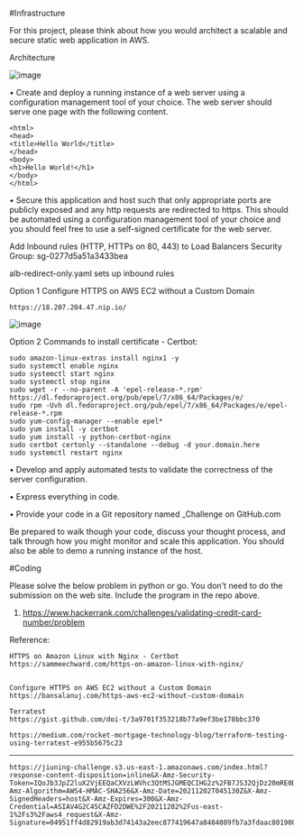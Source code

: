 #Infrastructure

For this project, please think about how you would architect a scalable and secure static web
application in AWS.

Architecture

![image](https://user-images.githubusercontent.com/4203648/144360258-28570e65-b86a-4a50-ab9e-4e9fa181f13c.png)


• Create and deploy a running instance of a web server using a configuration management
tool of your choice. The web server should serve one page with the following content.

	<html>
	<head>
	<title>Hello World</title>
	</head>
	<body>
	<h1>Hello World!</h1>
	</body>
	</html>

• Secure this application and host such that only appropriate ports are publicly exposed and
any http requests are redirected to https. This should be automated using a configuration
management tool of your choice and you should feel free to use a self-signed certificate for
the web server.

Add Inbound rules (HTTP, HTTPs on 80, 443) to Load Balancers
Security Group: sg-0277d5a51a3433bea 

alb-redirect-only.yaml sets up inbound rules

Option 1
Configure HTTPS on AWS EC2 without a Custom Domain

	https://18.207.204.47.nip.io/

![image](https://user-images.githubusercontent.com/4203648/144360905-a31aff85-fce4-453b-b52b-8d095f3aa093.png)

Option 2
Commands to install certificate - Certbot:

	sudo amazon-linux-extras install nginx1 -y
	sudo systemctl enable nginx
	sudo systemctl start nginx
	sudo systemctl stop nginx
	sudo wget -r --no-parent -A 'epel-release-*.rpm' https://dl.fedoraproject.org/pub/epel/7/x86_64/Packages/e/
	sudo rpm -Uvh dl.fedoraproject.org/pub/epel/7/x86_64/Packages/e/epel-release-*.rpm
	sudo yum-config-manager --enable epel*
	sudo yum install -y certbot 
	sudo yum install -y python-certbot-nginx
	sudo certbot certonly --standalone --debug -d your.domain.here
	sudo systemctl restart nginx


• Develop and apply automated tests to validate the correctness of the server configuration.

• Express everything in code.

• Provide your code in a Git repository named <FIRSTNAME>_Challenge on GitHub.com
  
Be prepared to walk though your code, discuss your thought process, and talk through how you
might monitor and scale this application. You should also be able to demo a running instance of the
host.
  
  
#Coding
	
Please solve the below problem in python or go. You don't need to do the submission on the web
site. Include the program in the repo above.
  
1. https://www.hackerrank.com/challenges/validating-credit-card-number/problem
	
	
Reference:
	
	HTTPS on Amazon Linux with Nginx - Certbot
	https://sammeechward.com/https-on-amazon-linux-with-nginx/
	
	
	Configure HTTPS on AWS EC2 without a Custom Domain
	https://bansalanuj.com/https-aws-ec2-without-custom-domain
	
	Terratest
	https://gist.github.com/doi-t/3a9701f353218b77a9ef3be178bbc370
	
	https://medium.com/rocket-mortgage-technology-blog/terraform-testing-using-terratest-e955b5675c23

----------------------------
	
	https://jiuning-challenge.s3.us-east-1.amazonaws.com/index.html?response-content-disposition=inline&X-Amz-Security-Token=IQoJb3JpZ2luX2VjEEQaCXVzLWVhc3QtMSJGMEQCIHG2z%2FB7JS32QjDz20mRE0D9ur0PJgYVcipIEt9rPtEnAiBnV6w4mF3qYHUmKm2gAXYbsdOZTwY1qjLgzeiFc3z4hSr2AggcEAAaDDQwNDE4NDI5NTIzNiIMZWLZ7hyk4OfMO%2Bb9KtMCfDVfpULTCcWKwI3teilnHJYT0f1VhtL5Lr6XRG9kcku0NrbfEo4ha8yr%2F2spiTXlzmSBsRc%2FNEgsz3Wh8rni7tckGdAk7TvhLJUmT1%2BhLgX%2FfVccIZLJ04VOBnXjBnYAn23jFvbd%2B1o54%2FTES%2Bg3K0N0skOlStsdcRtyxMHCxvmVLhVrUbLc7htjrMBc%2BnirODtpP7PPyPGV2QhkHjGmVw8bDtR3da7%2F74wXNSAko6EenW32%2FwH8Nhw84gtPC86tYqA2VHJ1KIiHrYqB6R8zvMpPvoBpj4J5D%2FPYVe2gd1thq%2F7j2t5gBo3oQ0mp96c7l%2F1Y%2FIyE1gmSym2dnSjjitXQbC9AeM4SRYy%2Bhne%2FfCiHKreQyurl4gfXMN6WT7k8rv4P%2B1K8lZ8jXEYLhmBzh0R5%2F6Za%2BskQVvntxfzyU7X8HBUTBTOMsXyQ4Yza0n2KFT6aMJiGn40GOrQC%2B6rHM8jajvZwMlR8Ngv%2FHojJsjBRCDHtDyJbQTJr8BI5sy9Pk8RqZ8%2FObCBhCmy%2FHSRi3nrCDVv7AT3NP9veTwHdhpUin8xDNgzxxM6jckIqn2H%2BNU7kgNo19CXlL1SdA383xjD%2FQKddEg6vn3eGmD06R2LVFL8xxJ5kRAhfl7DEe3mRX6i%2F9QR%2FjY7CP18n62nfR1qmM1DAQ3Jwj2kD30Apdes4BPK7aWpzaBvFFV5hKQ4WNt2U2mr3mewdV6r6ktgVavKpwqh54NvZBxoQsxHg8gzTyYXZ%2Bpr5WYHj6JSpyzelGZpbrFmt8Myl56WMZeyYnbNNKyObBZRTp7fvlO9S1zKJrfVWWAlN0PKNcnUXVANLC%2FrYI%2BCIkD%2Fre14XP72iKfrBh9LIcY4AjUjwSZzIi7U%3D&X-Amz-Algorithm=AWS4-HMAC-SHA256&X-Amz-Date=20211202T045130Z&X-Amz-SignedHeaders=host&X-Amz-Expires=300&X-Amz-Credential=ASIAV4G2C45CAZFD2DWE%2F20211202%2Fus-east-1%2Fs3%2Faws4_request&X-Amz-Signature=04951ff4d82919ab3d74143a2eec877419647a8484089fb7a3fdaac8019083d9
